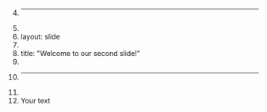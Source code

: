 4.	---
5.	
6.	layout: slide
7.	
8.	title: "Welcome to our second slide!"
9.	
10.	---
11.	
12.	Your text
                                                                                                                                                                                                                                                                                                                                                                                                                                                                                                                                                                                                                                                                                                                                                                                                                                                                                                                                                                                                                                        